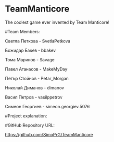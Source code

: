 # TeamManticore
The coolest game ever invented by Team Manticore!

#Team Members:

Светла Петкова - SvetlaPetkova

Божидар Бакев - bbakev

Тома Маринов - Savage

Павел Атанасов - MakeMyDay

Петър Стойнов - Petar_Morgan

Николай Диманов - dimanov

Васил Петров - vasilppetrov

Симеон Георгиев - simeon.georgiev.5076

#Project explanation:

#GitHub Repository URL:

https://github.com/SimoPrG/TeamManticore
